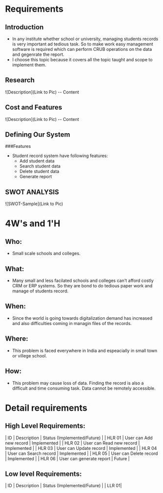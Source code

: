 # Requirements
## Introduction
* In any institute whether school or university, managing students records is very important ad tedious task. So to make work easy management software is required which can perform CRUB operations on the data and gegenrate the report.
* I choose this topic because it covers all the topic taught and scope to implement them. 

## Research
![Description](Link to Pic)
-- Content 
## Cost and Features
![Description](Link to Pic)
-- Content 
## Defining Our System
###Features
* Student record system have following features:
    * Add student data
    * Search student data
    * Delete student data
    * Generate report   
## SWOT ANALYSIS
![SWOT-Sample](Link to Pic)

# 4W&#39;s and 1&#39;H

## Who:
* Small scale schools and colleges.   

## What:
* Many small and less facilated schools and colleges can't afford costly CRM or ERP systems. So they are bond to do tedious paper work and manage of students record.

## When:
* Since the world is going towards digitalization demand has increased and also difficulties coming in managin files of the records.

## Where:
* This problem is faced everywhere in India and espeacially in small town or villege school.

## How:
* This problem may cause loss of data. Finding the record is also a difficult and time consuming task. Data cannot be remotely accessible. 

# Detail requirements
## High Level Requirements:
| ID | Description | Status (Implemented/Future) |
| HLR 01 | User can Add new record | Implemented |
| HLR 02 | User can Read new record | Implemented |
| HLR 03 | User can Update record | Implemented |
| HLR 04 | User can Search record | Implemented |
| HLR 05 | User can Delete record | Implemented |
| HLR 06 | User can generate report | Future |

##  Low level Requirements:
| ID | Description | Status (Implemented/Future) |
| LLR 01| 
